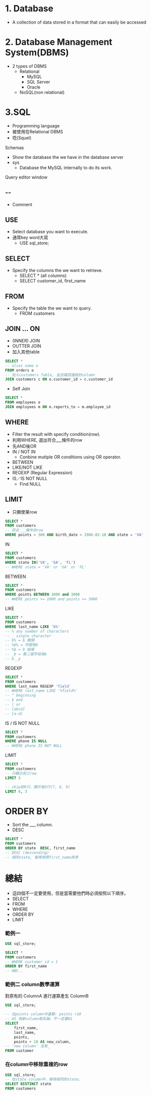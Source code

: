 # 1. Database
- A collection of data stored in a format that can easily be accessed

# 2. Database Management System(DBMS)
- 2 types of DBMS
  - Relational
    - MySQL
    - SQL Server
    - Oracle
  - NoSQL(non relational)

# 3.SQL
- Programming language
- 被使用在Relational DBMS
- 唸(Squel)


Schemas
- Show the database the we have in the database server
- sys
  - Database the MySQL internally to do its work. 

Query editor window
## --
- Comment

## USE
- Select database you want to execute.
- 通常key word大寫
  - USE sql_store;
## SELECT
- Specify the columns the we want to retrieve.
  - SELECT * (all columns)
  - SELECT customer_id,  first_name

## FROM
- Specify the table the we want to query.
  - FROM customers   
## JOIN ... ON
- (INNER) JOIN
- OUTTER JOIN
- 加入其他table
```sql
SELECT *
-- alias name o
FROM orders o
-- 加入customers Table, 並且確認連結的column
JOIN customers c ON o.customer_id = c.customer_id
```
- Self Join
 ```sql
SELECT * 
FROM employees e
JOIN employees m ON e.reports_to = m.employee_id
 ```
## WHERE
- Filter the result with specify condition(row).
- 利用WHERE, 選出符合___條件的row
- 先AND後OR
- IN / NOT IN
    - Conbine mutiple OR conditions using OR operator.
- BETWEEN
- LIKE/NOT LIKE 
- REGEXP (Regular Expression)
- IS／IS NOT NULL
    - Find NULL  
## LIMIT 
- 只顯使某row
```sql
SELECT *
FROM customers
-- 符合___條件的row
WHERE points > 300 AND birth_date > 1986-02-18 AND state = 'VA'
```
IN
```sql 
SELECT *
FROM customers
WHERE state IN('VA', 'GA', 'FL')
-- WHERE state = 'VA' or 'GA' or 'FL'
``` 
BETWEEN
```sql
SELECT *
FROM customers
WHERE points BETWEEN 1000 and 3000
-- WHERE points >= 1000 and points <= 3000
```
LIKE
```sql
SELECT *
FROM customers
WHERE last_name LIKE 'b%'
-- % any number of characters
-- _ single character
-- b% = b 開頭
-- %b% = 中間有b
-- %b = b 結尾
-- _b = 第二個字母為b
-- b__y
```
REGEXP
```sql
SELECT *
FROM customers
WHERE last_name REGEXP 'field'
-- WHERE last_name LIKE '%field%'
-- ^ beginning
-- $ end
-- | or
-- [abcd] 
-- [a-d]
```
IS / IS NOT NULL
```sql
SELECT *
FROM customers
WHERE phone IS NULL
-- WHERE phone IS NOT NULL
```
LIMIT
```sql
SELECT *
FROM customers
-- 只顯示前三row
LIMIT 3

-- skip前6行，顯示後3行(7, 8, 9)
LIMIT 6, 3
```
# ORDER BY
- Sort the ___ column.
- DESC
```sql
SELECT *
FROM customers
ORDER BY state  DESC, first_name
-- DESC (descending)
-- 相同state, 會再依照first_name排序
```
# 總結
- 這四個不一定要使用，但是當需要他們時必須按照以下順序。
- SELECT
- FROM
- WHERE
- ORDER BY
- LIMIT
### 範例一
```sql
USE sql_store;

SELECT *
FROM customers
-- WHERE customer_id = 1
ORDER BY first_name 
-- ABC..
```
### 範例二 column數學運算
對原有的 ColumnA 進行運算產生 ColumnB
```sql
USE sql_store;

-- 在points column中運算: points +10
-- AS 為新column取名稱，不一定要AS
SELECT 
	first_name, 
	last_name, 
	points, 
	points + 10 AS new_column, 
-- 'new column' 沒有_
FROM customer
```

### 在column中移除重複的row
```sql
USE sql_store;
-- 在state column中，移除相同的state。
SELECT DISTINCT state 
FROM customers
```
